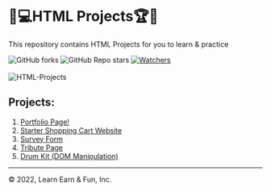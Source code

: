 # 🎯💻HTML Projects🏆🏅

This repository contains HTML Projects for you to learn & practice<br>

 ![GitHub forks](https://img.shields.io/github/forks/LearnEarn-Fun/HTML-Projects?style=for-the-badge)
 ![GitHub Repo stars](https://img.shields.io/github/stars/LearnEarn-Fun/HTML-Projects?style=for-the-badge)
 [![Watchers](https://img.shields.io/github/watchers/LearnEarn-Fun/HTML-Projects?style=for-the-badge)](https://github.com/LearnEarn-Fun/HTML-Projects/watchers)
 <br><br>
![HTML-Projects](https://socialify.git.ci/LearnEarn-Fun/HTML-Projects/image?font=Inter&forks=1&issues=1&language=1&logo=https%3A%2F%2Fyt3.ggpht.com%2Fa%2FAATXAJwR2tE5Sjw6IMGpzrwg31OhW4ATVV7lQifP2g%3Ds900-c-k-c0xffffffff-no-rj-mo&name=1&owner=1&pattern=Floating%20Cogs&pulls=1&stargazers=1&theme=Light)

## Projects:
<ol>
 <li><a href="https://github.com/LearnEarn-Fun/HTML-Projects/tree/main/Portfolio%20Page">Portfolio Page!</a></li>
 <li><a href="https://github.com/LearnEarn-Fun/HTML-Projects/tree/main/Starter%20Shopping%20Cart%20Website">Starter Shopping Cart Website</a></li>
 <li><a href="https://github.com/LearnEarn-Fun/HTML-Projects/tree/main/Survey%20Form">Survey Form</a></li>
 <li><a href="https://github.com/LearnEarn-Fun/HTML-Projects/tree/main/Tribute%20Page">Tribute Page</a></li>
 <li><a href="https://github.com/LearnEarn-Fun/HTML-Projects/tree/main/Drum%20Kit%20Starting%20Files">Drum Kit (DOM Manipulation)</a></li>
</ol>

---

© 2022, Learn Earn & Fun, Inc.
